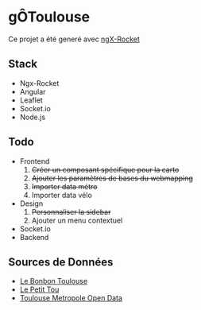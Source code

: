 # gÔToulouse

Ce projet a été generé avec [ngX-Rocket](https://github.com/ngx-rocket/generator-ngx-rocket/)

## Stack
* Ngx-Rocket
* Angular
* Leaflet
* Socket.io
* Node.js

## Todo
* Frontend
  1. ~~Créer un composant spécifique pour la carto~~
  2. ~~Ajouter les paramètres de bases du webmapping~~
  3. ~~Importer data métro~~
  4.  Importer data vélo
* Design
  1. ~~Personnaliser la sidebar~~
  2. Ajouter un menu contextuel
* Socket.io
* Backend

## Sources de Données
- [Le Bonbon Toulouse](https://www.lebonbon.fr/toulouse/)
- [Le Petit Tou](http://www.lepetittou.com/)
- [Toulouse Metropole Open Data](https://data.toulouse-metropole.fr)
